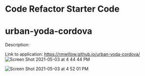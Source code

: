 # Code Refactor Starter Code
# urban-yoda-cordova

Description:

Link to application: https://rmwillow.github.io/urban-yoda-cordova/
![Screen Shot 2021-05-03 at 4 44 44 PM](https://user-images.githubusercontent.com/52016382/116938030-bf6d8c00-ac2f-11eb-963e-2cbe390993c1.png)

![Screen Shot 2021-05-03 at 4 52 01 PM](https://user-images.githubusercontent.com/52016382/116938171-f04dc100-ac2f-11eb-8ad8-58b52bec1e11.png)
